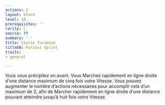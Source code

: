 ```yaml
---
actions: 2
layout: block
level: 10
prerequisites: ''
rarity: C
source: ??
summary: '-'
title: Course furieuse
titleEN: Furious Sprint
traits:
- general

---
```


<p>Vous vous précipitez en avant. Vous Marchez rapidement en ligne droite d’une distance maximum de cinq fois votre Vitesse. Vous pouvez augmenter le nombre d’actions nécessaires pour accomplir cela d’un maximum de 3, afin de Marcher rapidement en ligne droite d’une distance pouvant atteindre jusqu’à huit fois votre Vitesse.</p>